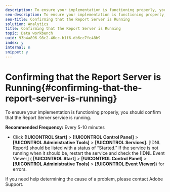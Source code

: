 ```yaml
---
description: To ensure your implementation is functioning properly, you should confirm that the Report Server service is running.
seo-description: To ensure your implementation is functioning properly, you should confirm that the Report Server service is running.
seo-title: Confirming that the Report Server is Running
solution: Analytics
title: Confirming that the Report Server is Running
topic: Data workbench
uuid: 93b4a896-98c2-46ec-b1f6-db6cc7fe48b9
index: y
internal: n
snippet: y
---
```


# Confirming that the Report Server is Running{#confirming-that-the-report-server-is-running}

To ensure your implementation is functioning properly, you should confirm that the Report Server service is running.

 **Recommended Frequency:** Every 5-10 minutes

* Click **[!UICONTROL Start]** > **[!UICONTROL Control Panel]** > **[!UICONTROL Administrative Tools]** > **[!UICONTROL Services]**. [!DNL Report] should be listed with a status of “Started.” If the service is not running when it should be, restart the service and check the [!DNL Event Viewer] ( **[!UICONTROL Start]** > **[!UICONTROL Control Panel]** > **[!UICONTROL Administrative Tools]** > **[!UICONTROL Event Viewer]**) for errors.

If you need help determining the cause of a problem, please contact Adobe Support. 
